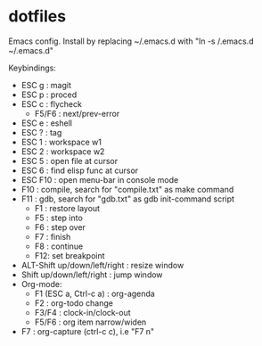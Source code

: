 dotfiles
========

Emacs config. Install by replacing ~/.emacs.d with
"ln -s <dotfiles-path>/.emacs.d ~/.emacs.d"

Keybindings:

 * ESC g : magit
 * ESC p : proced
 * ESC c : flycheck
   * F5/F6 : next/prev-error
 * ESC e : eshell
 * ESC ? : tag
 * ESC 1 : workspace w1
 * ESC 2 : workspace w2
 * ESC 5 : open file at cursor
 * ESC 6 : find elisp func at cursor
 * ESC F10 : open menu-bar in console mode
 * F10   : compile, search for "compile.txt" as make command
 * F11   : gdb, search for "gdb.txt" as gdb init-command script  
   * F1 : restore layout
   * F5 : step into
   * F6 : step over
   * F7 : finish
   * F8 : continue
   * F12: set breakpoint
 * ALT-Shift up/down/left/right : resize window
 * Shift up/down/left/right : jump window
 * Org-mode:
   * F1 (ESC a, Ctrl-c a) : org-agenda
   * F2  : org-todo change
   * F3/F4 : clock-in/clock-out
   * F5/F6 : org item narrow/widen
 * F7 : org-capture (ctrl-c c), i.e "F7 n"

